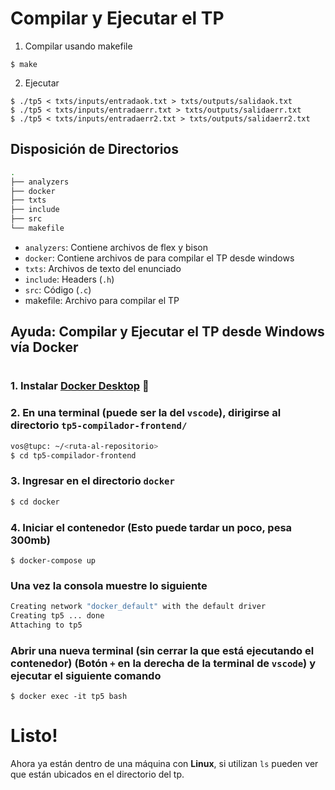 # Compilar y Ejecutar el TP
1. Compilar usando makefile
```
$ make
```

2. Ejecutar
```
$ ./tp5 < txts/inputs/entradaok.txt > txts/outputs/salidaok.txt
$ ./tp5 < txts/inputs/entradaerr.txt > txts/outputs/salidaerr.txt
$ ./tp5 < txts/inputs/entradaerr2.txt > txts/outputs/salidaerr2.txt
```

## Disposición de Directorios
```bash
.
├── analyzers    
├── docker  
├── txts  
├── include 
├── src  
└── makefile 
```
* `analyzers`: Contiene archivos de flex y bison
* `docker`: Contiene archivos de para compilar el TP desde windows
* `txts`: Archivos de texto del enunciado
* `include`: Headers (`.h`)
* `src`: Código (`.c`)
* makefile: Archivo para compilar el TP

## Ayuda: Compilar y Ejecutar el TP desde Windows vía Docker

#

### 1. Instalar [**Docker Desktop**](https://docs.docker.com/desktop/windows/install/) :whale:

### 2. En una terminal (puede ser la del `vscode`), dirigirse al directorio `tp5-compilador-frontend/`
```bash
vos@tupc: ~/<ruta-al-repositorio>
$ cd tp5-compilador-frontend
```
### 3. Ingresar en el directorio `docker`
```bash
$ cd docker
```

### 4. Iniciar el contenedor (Esto puede tardar un poco, pesa 300mb)
```
$ docker-compose up
```

### Una vez la consola muestre lo siguiente
```bash
Creating network "docker_default" with the default driver
Creating tp5 ... done
Attaching to tp5
```

### Abrir una nueva terminal (sin cerrar la que está ejecutando el contenedor) (Botón `+` en la derecha de la terminal de `vscode`) y ejecutar el siguiente comando
```
$ docker exec -it tp5 bash
```

# Listo!
Ahora ya están dentro de una máquina con **Linux**, si utilizan `ls` pueden ver que están ubicados en el directorio del tp.
